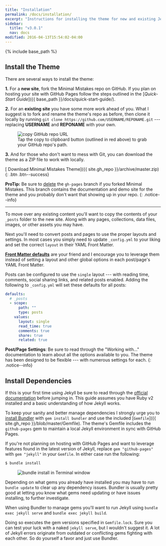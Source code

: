```yaml
---
title: "Installation"
permalink: /docs/installation/
excerpt: "Instructions for installing the theme for new and existing Jekyll based sites."
sidebar:
  title: "v3.0.1"
  nav: docs
modified: 2016-04-13T15:54:02-04:00
---
```


{% include base_path %}

## Install the Theme

There are several ways to install the theme:

**1.** For a **new site**, fork the Minimal Mistakes repo on GitHub. If you plan on hosting your site with GitHub Pages follow the steps outlined in the [*Quick-Start Guide*]({{ base_path }}/docs/quick-start-guide/).

**2.** For an **existing site** you have some more work ahead of you. What I suggest is to fork and rename the theme's repo as before, then clone it locally by running `git clone https://github.com/USERNAME/REPONAME.git` --- replacing **USERNAME** and **REPONAME** with your own.

<figure>
  <img src="{{ base_path }}/images/mm-github-copy-repo-url.jpg" alt="copy GitHub repo URL">
  <figcaption>Tap the copy to clipboard button (outlined in red above) to grab your GitHub repo's path.</figcaption>
</figure>

**3.** And for those who don't want to mess with Git, you can download the theme as a ZIP file to work with locally.

[<i class="fa fa-download"></i> Download Minimal Mistakes Theme]({{ site.gh_repo }}/archive/master.zip){: .btn .btn--success}

**ProTip:** Be sure to [delete](https://github.com/blog/1377-create-and-delete-branches) the `gh-pages` branch if you forked Minimal Mistakes. This branch contains the documentation and demo site for the theme and you probably don't want that showing up in your repo.
{: .notice--info}

---

To move over any existing content you'll want to copy the contents of your `_posts` folder to the new site. Along with any pages, collections, data files, images, or other assets you may have.

Next you'll need to convert posts and pages to use the proper layouts and settings. In most cases you simply need to update `_config.yml` to your liking and set the correct `layout` in their YAML Front Matter.

[**Front Matter defaults**](https://jekyllrb.com/docs/configuration/#front-matter-defaults) are your friend and I encourage you to leverage them instead of setting a layout and other global options in each post/page's YAML Front Matter.

Posts can be configured to use the `single` layout --- with reading time, comments, social sharing links, and related posts enabled. Adding the following to `_config.yml` will set these defaults for all posts:

```yaml
defaults:
  # _posts
  - scope:
      path: ""
      type: posts
    values:
      layout: single
      read_time: true
      comments: true
      share: true
      related: true
```

**Post/Page Settings**: Be sure to read through the "Working with..." documentation to learn about all the options available to you. The theme has been designed to be flexible --- with numerous settings for each.
{: .notice--info}

## Install Dependencies

If this is your first time using Jekyll be sure to read through the [official documentation](https://jekyllrb.com/docs/home/) before jumping in. This guide assumes you have Ruby v2 installed and a basic understanding of how Jekyll works.

To keep your sanity and better manage dependencies I strongly urge you to [install Bundler](http://bundler.io/) with `gem install bundler` and use the included [`Gemfile`]({{ site.gh_repo }}/blob/master/Gemfile). The theme's Gemfile includes the `github-pages` gem to maintain a local Jekyll environment in sync with GitHub Pages.

If you're not planning on hosting with GitHub Pages and want to leverage features found in the latest version of Jekyll, replace `gem "github-pages"` with `gem "jekyll"` in your `Gemfile`. In either case run the following:

```bash
$ bundle install
```

<figure>
  <img src="{{ base_path }}/images/mm-bundle-install.gif" alt="bundle install in Terminal window">
</figure>

Depending on what gems you already have installed you may have to run `bundle update` to clear up any dependency issues. Bundler is usually pretty good at letting you know what gems need updating or have issues installing, to further investigate.

When using Bundler to manage gems you'll want to run Jekyll using `bundle exec jekyll serve` and `bundle exec jekyll build`.

Doing so executes the gem versions specified in `Gemfile.lock`. Sure you can test your luck with a naked `jekyll serve`, but I wouldn't suggest it. A lot of Jekyll errors originate from outdated or conflicting gems fighting with each other. So do yourself a favor and just use Bundler.